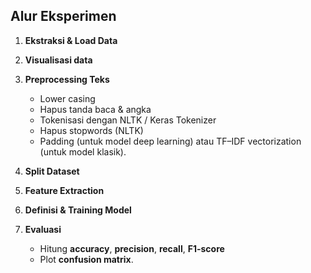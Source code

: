 ## Alur Eksperimen

1. **Ekstraksi & Load Data**
2. **Visualisasi data**
3. **Preprocessing Teks**
   * Lower casing
   * Hapus tanda baca & angka
   * Tokenisasi dengan NLTK / Keras Tokenizer
   * Hapus stopwords (NLTK)
   * Padding (untuk model deep learning) atau TF–IDF vectorization (untuk model klasik).
4. **Split Dataset**
5. **Feature Extraction**
6. **Definisi & Training Model**
7. **Evaluasi**

   * Hitung **accuracy**, **precision**, **recall**, **F1-score**
   * Plot **confusion matrix**.
